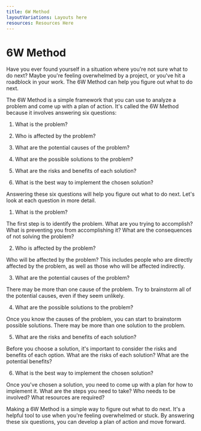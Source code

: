 ```yaml
---
title: 6W Method
layoutVariations: Layouts here
resources: Resources Here
---
```

# 6W Method

Have you ever found yourself in a situation where you're not sure what to do next? Maybe you're feeling overwhelmed by a project, or you've hit a roadblock in your work. The 6W Method can help you figure out what to do next.

The 6W Method is a simple framework that you can use to analyze a problem and come up with a plan of action. It's called the 6W Method because it involves answering six questions:

1. What is the problem?

2. Who is affected by the problem?

3. What are the potential causes of the problem?

4. What are the possible solutions to the problem?

5. What are the risks and benefits of each solution?

6. What is the best way to implement the chosen solution?

Answering these six questions will help you figure out what to do next. Let's look at each question in more detail.

1. What is the problem?

The first step is to identify the problem. What are you trying to accomplish? What is preventing you from accomplishing it? What are the consequences of not solving the problem?

2. Who is affected by the problem?

Who will be affected by the problem? This includes people who are directly affected by the problem, as well as those who will be affected indirectly.

3. What are the potential causes of the problem?

There may be more than one cause of the problem. Try to brainstorm all of the potential causes, even if they seem unlikely.

4. What are the possible solutions to the problem?

Once you know the causes of the problem, you can start to brainstorm possible solutions. There may be more than one solution to the problem.

5. What are the risks and benefits of each solution?

Before you choose a solution, it's important to consider the risks and benefits of each option. What are the risks of each solution? What are the potential benefits?

6. What is the best way to implement the chosen solution?

Once you've chosen a solution, you need to come up with a plan for how to implement it. What are the steps you need to take? Who needs to be involved? What resources are required?

Making a 6W Method is a simple way to figure out what to do next. It's a helpful tool to use when you're feeling overwhelmed or stuck. By answering these six questions, you can develop a plan of action and move forward.
